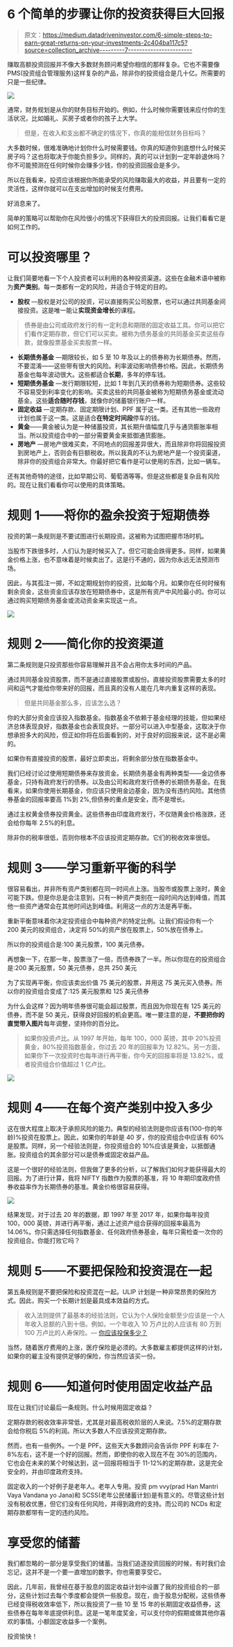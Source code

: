 # 6 个简单的步骤让你的投资获得巨大回报

> 原文：<https://medium.datadriveninvestor.com/6-simple-steps-to-earn-great-returns-on-your-investments-2c404ba117c5?source=collection_archive---------7----------------------->

赚取高额投资回报并不像大多数财务顾问希望你相信的那样复杂。它也不需要像 PMS(投资组合管理服务)这样复杂的产品，除非你的投资组合是几十亿。所需要的只是一些纪律。

![](img/832cd863c4ce7e48028954c210978074.png)

通常，财务规划是从你的财务目标开始的。例如，什么时候你需要钱来应付你的生活状况，比如婚礼、买房子或者你的孩子上大学。

> 但是，在收入和支出都不确定的情况下，你真的能相信财务目标吗？

大多数时候，很难准确地计划你什么时候需要钱。你真的知道你到底想什么时候买房子吗？这也将取决于你能负担多少。同样的，真的可以计划到一定年龄退休吗？你不可能预测在任何时候你会赚多少钱，你的投资回报会是多少。

所以在我看来，投资应该根据你所能承受的风险赚取最大的收益，并且要有一定的灵活性，这样你就可以在支出增加的时候支付费用。

好消息来了。

简单的策略可以帮助你在风险很小的情况下获得巨大的投资回报。让我们看看它是如何工作的。

# 可以投资哪里？

让我们简要地看一下个人投资者可以利用的各种投资渠道。这些在金融术语中被称为**资产类别**。每一类都有一定的风险，并适合于特定的目的。

*   **股权** —股权是对公司的投资，可以直接购买公司股票，也可以通过共同基金间接投资。这是唯一能让**实现资金增长**的课程。

> 债券是由公司或政府发行的有一定利息和期限的固定收益工具。你可以把它们看作定期存款，但它们可以买卖。被称为债务基金的共同基金买卖这些存款，就像股票基金买卖股票一样。

*   **长期债务基金** —期限较长，如 5 至 10 年及以上的债券称为长期债券。然而，不要混淆——这些带有很大的风险。利率波动影响债券价格。因此，长期债务基金也每年波动很大。这些都适合**长期**，多年的停车钱。
*   **短期债务基金** —发行期限较短，比如 1 年到几天的债券称为短期债券。这些较不容易受到利率变化的影响。买卖这些的共同基金被称为短期债务基金或流动基金。这些**适合随时存钱**，就像你的储蓄银行账户一样。
*   **固定收益** —定期存款、固定期限计划、PPF 属于这一类。还有其他一些政府计划也属于这一类。这是适合**在特定时间段**停车的钱。
*   **黄金**——黄金被认为是一种储蓄投资，其长期升值幅度几乎与通货膨胀率相当。所以投资组合中的一部分需要黄金来抵御通货膨胀。
*   **房地产** —房地产很难买卖，不同地点的回报差异很大，而且除非你将回报投资到房地产上，否则会有巨额税收。所以我真的不认为房地产是一个投资渠道，除非你的投资组合非常大。你最好把它看作是可以使用的东西，比如一辆车。

还有其他奇特的途径，比如早期公司、葡萄酒等等。但是这些都是复杂且有风险的。现在让我们看看你可以使用的具体策略。

# 规则 1——将你的盈余投资于短期债券

投资的第一条规则是不要试图进行长期投资。这被称为试图把握市场时机。

当股市下跌很多时，人们认为是时候买入了。但它可能会跌得更多。同样，如果黄金价格上涨，也不意味着是时候卖出了。这是行不通的，因为你永远无法预测市场。

因此，与其孤注一掷，不如定期规划你的投资，比如每个月。如果你在任何时候有剩余资金，这些资金应该存放在短期债券中，这是所有资产中风险最小的。你可以通过购买短期债务基金或流动资金来实现这一点。

![](img/eb283c1875b03fe13ff25da63ba7dea4.png)

# 规则 2——简化你的投资渠道

第二条规则是只投资那些你容易理解并且不会占用你太多时间的产品。

通过共同基金投资股票，而不是通过直接股票或股份。直接投资股票需要太多的时间和运气才能给你带来好的回报，而且真的没有人能在几年内重复这样的表现。

> 但是共同基金那么多，应该怎么选？

你的大部分资金应该投入指数基金。指数基金不依赖于基金经理的技能，但如果经济总体表现良好，指数基金也会表现良好。一部分可以进入中型基金，这取决于你想承担多大的风险，但正如你将在后面看到的，对于良好的回报来说，这不是必需的。

如果你有直接投资的股票，最好立即卖出，将剩余部分放在指数基金中。

我们已经讨论过使用短期债券来存放资金。长期债务基金有两种类型——金边债券基金，只持有政府发行的债券。以及由公司和政府发行债券的长期债务基金。在我看来，如果你使用长期基金，你应该只使用金边基金，因为没有违约风险。其他债券基金的回报率要高 1%到 2%,但债券的重点是安全，而不是增长。

通过主权黄金债券投资黄金。这些债券由印度政府发行，不仅随黄金价格涨跌，还会给你每年 2.5%的利息。

除非你的税率很低，否则你根本不应该投资定期存款。它们的税收效率很低。

# 规则 3——学习重新平衡的科学

很容易看出，并非所有资产类别都在同一时间点上涨。当股市或股票上涨时，黄金可能下跌。但是你总是会注意到，只有一种资产类别在一段时间内达到峰值，而其他一些资产通常会在其他时间达到峰值。利用这一点的方法是再平衡。

重新平衡意味着你决定投资组合中每种资产的特定比例。让我们假设你有一个 200 美元的投资组合，决定将 50%的资产放在股票上，50%放在债券上。

所以你的投资组合是:100 美元股票，100 美元债券。

再想象一下，在那一年，股票涨了一倍，而债券跌了一半。所以你现在的投资组合是:200 美元股票，50 美元债券，总共 250 美元

为了实现再平衡，你应该卖出价值 75 美元的股票，并用这 75 美元买入债券。所以你的投资组合变成了:125 美元股票和 125 美元债券

为什么会这样？因为明年债券很可能会超过股票，而且因为你现在有 125 美元的债券，而不是 50 美元，获得良好回报的机会更高。唯一要注意的是，**不要把你的直觉带入图片**每年调整，坚持你的百分比。

> 如果你投资卢比。从 1997 年开始，每年 100，000 英镑，其中 20%投资黄金，80%投资指数基金，你过去 20 年的回报率为 12.82%。另一方面，如果你下一次投资时也每年进行再平衡，你今天的回报率将是 13.82%，或者投资组合价值超过 1 亿卢比。

![](img/613573af308d1db12bc6e8fa38ea61f6.png)

# 规则 4——在每个资产类别中投入多少

这在很大程度上取决于承担风险的能力。典型的经验法则是你应该有(100-你的年龄)%投资在股票上。因此，如果你的年龄是 40 岁，你的投资组合中应该有 60%是股票。同样，另一个经验法则是，你投资组合的 10%应该是黄金，以抵御通胀。投资组合的其余部分可以是债券或固定收益产品。

这是一个很好的经验法则，但我做了更多的分析，以了解我们如何才能获得最大的回报。为了进行计算，我将 NIFTY 指数作为股票的基准，将 10 年期印度政府债券收益率作为长期债券的基准。黄金价格很容易获得。

![](img/eef0065186e36f83003353984d3fb5ba.png)

结果发现，对于过去 20 年的数据，即 1997 年至 2017 年，如果你每年投资 100，000 英镑，并进行再平衡，通过上述资产组合获得的回报率最高为 14.06%。你只需选择任何指数基金、任何政府债券基金，每年只需检查一次你的投资组合。你能打败它吗？

# 规则 5——不要把保险和投资混在一起

第五条规则是不要把保险和投资混在一起。ULIP 计划是一种非常昂贵的保险方式。因此，购买一个长期计划是最具成本效益的方式。

> 收入法则提供了最基本的经验法则，它认为个人保险金额至少应该是一个人年收入总额的八到十倍。例如，一个年收入 10 万卢比的人应该有 80 万到 100 万卢比的人寿保险。— [你应该投保多少？](https://www.rediff.com/money/2008/jul/18perfin.htm)

当然，随着医疗费用的上涨，医疗保险是必须的。大多数雇主都提供这样的计划，如果你的雇主没有提供足够的保险，你当然应该买一份。

# 规则 6——知道何时使用固定收益产品

现在让我们讨论最后一条规则。什么时候用固定收益？

定期存款的税收效率非常低，尤其是对最高税收阶层的人来说。7.5%的定期存款会给你税后 5%的利润。所以大多数人不应该投资定期存款。

然而，也有一些例外。一个是 PPF。这些天大多数顾问会告诉你 PPF 利率在 7-8%左右，这不是一个好的回报。然而，即使你的收入现在不在 30%的范围内，它也会在未来的某个时候达到，这一回报将相当于 11-12%的定期存款，这是完全安全的，并由印度政府支持。

固定收入的一个好例子是老年人。老年人专用。投资 pm vvy(prad Han Mantri Vaya Vandana yo Jana)和 SCSS(老年公民储蓄计划)是有意义的。尽管这些计划没有税收优惠，但它们没有任何风险，并得到政府的支持。而公司的 NCDs 和定期存款都带有一定的违约风险。

# 享受您的储蓄

我们都忽略的一部分是享受我们的储蓄。当我们追逐投资回报的时候，有时我们会忘记，这并不是一个要一直增加的数字。你也需要享受它。

因此，几年前，我曾经在基于股息的固定收益计划中设置了我的投资组合的一部分，这些计划过去每个季度都会提供一些股息。现在，由于股息分配税，这些债券已经变得税收效率低下，所以我投资了一些 10 至 15 年的长期固定收益债券，这些债券在每年年底提供利息。这是一笔年度奖金，可以支付你的假期或做其他你喜欢的事情。小额固定收益多一个案例。

投资愉快！